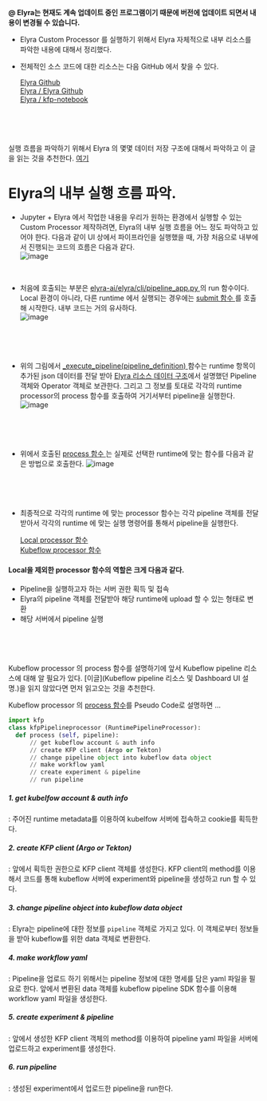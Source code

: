 **@ Elyra는 현재도 계속 업데이트 중인 프로그램이기 때문에 버전에 업데이트 되면서 내용이 변경될 수 있습니다.**

- Elyra Custom Processor 를 실행하기 위해서 Elyra 자체적으로 내부 리소스를 파악한 내용에 대해서 정리했다.

- 전체적인 소스 코드에 대한 리소스는 다음 GitHub 에서 찾을 수 있다.

  [ Elyra Github ](https://github.com/elyra-ai)<br/>
  [ Elyra / Elyra Github ](https://github.com/elyra-ai/elyra)<br/>
  [ Elyra / kfp-notebook ](https://github.com/elyra-ai/kfp-notebook)<br/>

<br/>
<br/>
<br/>

실행 흐름을 파악하기 위해서 Elyra 의 몇몇 데이터 저장 구조에 대해서 파악하고 이 글을 읽는 것을 추천한다. [여기]()

# Elyra의 내부 실행 흐름 파악.

- Jupyter + Elyra 에서 작업한 내용을 우리가 원하는 환경에서 실행할 수 있는 Custom Processor 제작하려면, Elyra의 내부 실행 흐름을 어느 정도 파악하고 있어야 한다. 다음과 같이 UI 상에서 파이프라인을 실행했을 때, 가장 처음으로 내부에서 진행되는 코드의 흐름은 다음과 같다.<br/>
![image](https://user-images.githubusercontent.com/71695489/127600838-c2448dd4-d242-4b04-948c-f5197c78f0e1.png)<br/>

<br/>

- 처음에 호출되는 부분은 [ elyra-ai/elyra/cli/pipeline_app.py ](https://github.com/elyra-ai/elyra/blob/3ac7544c95eaf172a8c86f87e3234acf8253070b/elyra/cli/pipeline_app.py#L240) 의 run 함수이다. Local 환경이 아니라, 다른 runtime 에서 실행되는 경우에는 [ submit 함수 ](https://github.com/elyra-ai/elyra/blob/3ac7544c95eaf172a8c86f87e3234acf8253070b/elyra/cli/pipeline_app.py#L206) 를 호출해 시작한다. 내부 코드는 거의 유사하다.<br/>
![image](https://user-images.githubusercontent.com/71695489/127600899-df000204-fe5d-486a-b1ee-5017b3f45989.png)

<br/>
<br/>
<br/>

- 위의 그림에서 [ _execute_pipeline(pipeline_definition) ](https://github.com/elyra-ai/elyra/blob/3ac7544c95eaf172a8c86f87e3234acf8253070b/elyra/cli/pipeline_app.py#L152) 함수는 runtime 항목이 추가된 json 데이터를 전달 받아 [Elyra 리소스 데이터 구조]()에서 설명했던 Pipeline 객체와 Operator 객체로 보관한다. 그리고 그 정보를 토대로 각각의 runtime processor의 process 함수를 호출하여 거기서부터 pipeline을 실행한다.<br/>
![image](https://user-images.githubusercontent.com/71695489/127600987-ebb1750f-54c3-4260-bafb-78e91e5dc3e0.png)<br/>

<br/>
<br/>
<br/>

- 위에서 호출된 [ process 함수 ](https://github.com/elyra-ai/elyra/blob/3ac7544c95eaf172a8c86f87e3234acf8253070b/elyra/pipeline/processor.py#L116)는 실제로 선택한 runtime에 맞는 함수를 다음과 같은 방법으로 호출한다.
![image](https://user-images.githubusercontent.com/71695489/127601044-6780a736-dc74-4342-8565-1bbb6ada672d.png)

<br/>
<br/>
<br/>

- 최종적으로 각각의 runtime 에 맞는 processor 함수는 각각 pipeline 객체를 전달받아서 각각의 runtime 에 맞는 실행 명령어를 통해서 pipeline을 실행한다.

  [ Local processor 함수 ](https://github.com/elyra-ai/elyra/blob/3ac7544c95eaf172a8c86f87e3234acf8253070b/elyra/pipeline/processor_local.py#L71)<br/>
  [ Kubeflow processor 함수 ](https://github.com/elyra-ai/elyra/blob/3ac7544c95eaf172a8c86f87e3234acf8253070b/elyra/pipeline/processor_kfp.py#L71)

#### Local을 제외한 processor 함수의 역할은 크게 다음과 같다.
- Pipeline을 실행하고자 하는 서버 권한 획득 및 접속
- Elyra의 pipeline 객체를 전달받아 해당 runtime에 upload 할 수 있는 형태로 변환
- 해당 서버에서 pipeline 실행

<br/>
<br/>
<br/>

  Kubeflow processor 의 process 함수를 설명하기에 앞서 Kubeflow pipeline 리소스에 대해 알 필요가 있다. [이글](Kubeflow pipeline 리소스 및 Dashboard UI 설명.)을 읽지 않았다면 먼저 읽고오는 것을 추천한다.

Kubeflow processor 의 [process 함수](https://github.com/elyra-ai/elyra/blob/3ac7544c95eaf172a8c86f87e3234acf8253070b/elyra/pipeline/processor_kfp.py#L71)를 Pseudo Code로 설명하면 ...<br/>

```python
import kfp
class kfpPipelineprocessor (RuntimePipelineProcessor):
  def process (self, pipeline):
      // get kubeflow account & auth info
      // create KFP client (Argo or Tekton)
      // change pipeline object into kubeflow data object
      // make workflow yaml
      // create experiment & pipeline 
      // run pipeline

```

##### 1. get kubelfow account & auth info
: 주어진 runtime metadata를 이용하여 kubelfow 서버에 접속하고 cookie를 획득한다.

##### 2. create KFP client (Argo or Tekton)
: 앞에서 획득한 권한으로 KFP client 객체를 생성한다. KFP client의 method를 이용해서 코드를 통해 kubeflow 서버에 experiment와 pipeline을 생성하고 run 할 수 있다.

##### 3. change pipeline object into kubeflow data object
: Elyra는 pipeline에 대한 정보를 `pipeline` 객체로 가지고 있다. 이 객체로부터 정보들을 받아 kubeflow를 위한 data 객체로 변환한다.

##### 4. make workflow yaml
: Pipeline을 업로드 하기 위해서는 pipeline 정보에 대한 명세를 담은 yaml 파일을 필요로 한다. 앞에서 변환된 data 객체를 kubeflow pipeline SDK 함수를 이용해 workflow yaml 파일을 생성한다.

##### 5. create experiment & pipeline
: 앞에서 생성한 KFP client 객체의 method를 이용하여 pipeline yaml 파일을 서버에 업로드하고 experiment를 생성한다.

##### 6. run pipeline
: 생성된 experiment에서 업로드한 pipeline을 run한다.
